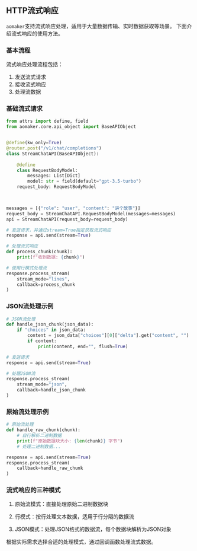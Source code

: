 ## HTTP流式响应
`aomaker`支持流式响应处理，适用于大量数据传输、实时数据获取等场景。
下面介绍流式响应的使用方法。
### 基本流程

流式响应处理流程包括：
1. 发送流式请求  
2. 接收流式响应  
3. 处理流数据  

### 基础流式请求
```python
from attrs import define, field
from aomaker.core.api_object import BaseAPIObject


@define(kw_only=True)
@router.post("/v1/chat/completions")
class StreamChatAPI(BaseAPIObject):
	
	@define
	class RequestBodyModel:
		messages: List[Dict]
		model: str = field(default="gpt-3.5-turbo")
	request_body: RequestBodyModel
		


messages = [{"role": "user", "content": "讲个故事"}]
request_body = StreamChatAPI.RequestBodyModel(messages=messages)
api = StreamChatAPI(request_body=request_body)

# 发送请求，并通过stream=True指定获取流式响应
response = api.send(stream=True)

# 处理流式响应
def process_chunk(chunk):
    print(f"收到数据: {chunk}")

# 使用行模式处理流
response.process_stream(
    stream_mode="lines",
    callback=process_chunk
)
```

### JSON流处理示例
```python
# JSON流处理
def handle_json_chunk(json_data):
    if "choices" in json_data:
        content = json_data["choices"][0]["delta"].get("content", "")
        if content:
            print(content, end="", flush=True)

# 发送请求
response = api.send(stream=True)

# 处理JSON流
response.process_stream(
    stream_mode="json",
    callback=handle_json_chunk
)
```
### 原始流处理示例
```python
# 原始流处理
def handle_raw_chunk(chunk):
    # 自行解析二进制数据
    print(f"原始数据块大小: {len(chunk)} 字节")
    # 处理二进制数据...

response = api.send(stream=True)
response.process_stream(
    callback=handle_raw_chunk
)
```

### 流式响应的三种模式

1. 原始流模式：直接处理原始二进制数据块  

2. 行模式：按行处理文本数据，适用于行分隔的数据流  

3. JSON模式：处理JSON格式的数据流，每个数据块解析为JSON对象  

根据实际需求选择合适的处理模式，通过回调函数处理流式数据。
